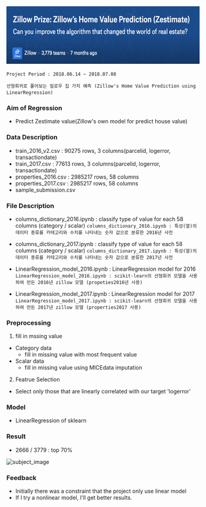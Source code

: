<img src="image/title.png" alt="subject_image" width="650" height="150">

```Project Period : 2018.06.14 ~ 2018.07.08```

```선형회귀로 풀어보는 질로우 집 가치 예측 (Zillow's Home Value Prediction using LinearRegression)```

### Aim of Regression
- Predict Zestimate value(Zillow's own model for predict house value)


### Data Description
- train_2016_v2.csv : 90275 rows, 3 columns(parcelid,	logerror,	transactiondate)
- train_2017.csv : 77613 rows, 3 columns(parcelid,	logerror,	transactiondate)
- properties_2016.csv : 2985217 rows, 58 columns
- properties_2017.csv : 2985217 rows, 58 columns
- sample_submission.csv


### File Description
- columns_dictionary_2016.ipynb : classify type of value for each 58 columns (category / scalar)
    ```columns_dictionary_2016.ipynb : 특성(열)의 데이터 종류를 카테고리와 수치를 나타내는 숫자 값으로 분류한 2016년 사전```

- columns_dictionary_2017.ipynb : classify type of value for each 58 columns (category / scalar)
    ```columns_dictionary_2017.ipynb : 특성(열)의 데이터 종류를 카테고리와 수치를 나타내는 숫자 값으로 분류한 2017년 사전```

- LinearRegression_model_2016.ipynb : LinearRegression model for 2016
    ```LinearRegression_model_2016.ipynb : scikit-learn의 선형회귀 모델을 사용하여 만든 2016년 zillow 모델 (propeties2016년 사용)```
    
- LinearRegression_model_2017.ipynb : LinearRegression model for 2017
    ```LinearRegression_model_2017.ipynb : scikit-learn의 선형회귀 모델을 사용하여 만든 2017년 zillow 모델 (properties2017 사용)```
    
    
### Preprocessing

1. fill in mssing value

- Category data
    - fill in missing value with most frequent value
- Scalar data
    - fill in missing value using MICEdata imputation

2. Featrue Selection

- Select only those that are linearly correlated with our target 'logerror'


### Model

- LinearRegression of sklearn


### Result

- 2666 / 3779 : top 70%

<img src="image/score.png" alt="subject_image" width="800" height="100">

### Feedback

- Initially there was a constraint that the project only use linear model
- If I try a nonlinear model, I'll get better results.
